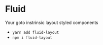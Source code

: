 # Fluid
Your goto instrinsic layout styled components

- `yarn add fluid-layout`
- `npm i fluid-layout`


